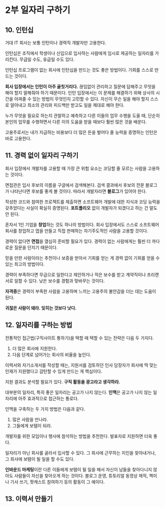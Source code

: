 # 2부 일자리 구하기

## 10. 인턴십

거대 IT 회사는 보통 인턴이나 경력직 개발자만 고용한다.

인턴십은 조직에서 학생이나 신입으로 입사하는 사람에게 임시로 제공하는 일자리를 가리킨다. 무급일 수도, 유급일 수도 있다.

인턴십 프로그램이 없는 회사에 인턴십을 만드는 것도 좋은 방법이다. 기회를 스스로 만드는 것이다.

**회사 입장에서는 인턴이 아주 골칫거리다.** 끊임없이 관리하고 질문에 답해주고 무엇을 해야 할지 말해줘야 하기 때문이다. 인턴 입장에서는 이 문제를 해결하기 위해 상사의 시간을 아껴줄 수 있는 방법이 무엇인지 고민할 수 있다. 자신이 무슨 일을 해야 할지 스스로 알아내고 최소의 관리와 피드백만 받고도 일을 제대로 해야 한다.

누가 무엇을 필요로 하는지 관찰하고 예측하고 다른 이들의 업무 수행을 도울 때, 단순히 본인의 업무를 수행하면서 다른 이의 도움을 받을 때보다 훨씬 많은 것을 배운다.

고용주로서는 내가 지급하는 비용보다 더 많은 돈을 벌어다 줄 능력을 증명하는 인턴은 바로 고용한다.

## 11. 경력 없이 일자리 구하기

회사 입장에서 개발자를 고용할 때 가장 큰 위험 요소는 코딩할 줄 모르는 사람을 고용하는 것이다.

면접관은 입사 후보의 이름을 구글에서 검색해본다. 검색 결과에서 후보의 전문 블로그가 나타난다면 후보를 좋게 볼 것이다. 따라서 개발자라면 **블로그**가 있어야 한다.

작성한 코드와 참여한 프로젝트를 제출하면 소프트웨어 개발에 대한 지식과 코딩 능력을 갖추었다는 사실이 확실히 증명된다. **포트폴리오** 없이 개발자가 되겠다고 하는 건 말도 안 된다.

혼자서 1인 기업을 **창업**하는 것도 하나의 방법이다. 회사 입장에서도 스스로 소프트웨어 회사를 창업하고 앱을 만들고 직접 판매하는 자기주도적인 사람을 고용할 것이다.

경력이 없다면 **면접**을 열심히 준비할 필요가 있다. 경력이 없는 사람에게는 훨씬 더 까다로운 질문을 던지기 때문이다.

믿을 만한 사람이라는 추천이나 보증을 받아서 기회를 얻는 게 경력 없이 기회를 얻을 수 있는 최고의 방법이다.

경력이 부족하다면 무급으로 일한다고 제안하거나 적은 보수를 받고 계약직이나 프리랜서로 일할 수 있다. 낮은 보수를 경험과 맞바꾸는 것이다.

**자격증**은 경력이 부족한 사람을 고용하며 느끼는 고용주의 불안감을 더는 데는 도움이 된다.

**귀찮은 사람이 돼라. 잊히는 것보다 낫다.**

## 12. 일자리를 구하는 방법

전통적인 접근법(구직사이트 통하기)을 택할 때 택할 수 있는 전략은 다음 두 가지다.

1. 더 많은 회사에 지원한다.
2. 다음 단계로 넘어가는 회사의 비율을 높인다.

이력서와 자기소개서를 작성할 때는, 지원서를 검토하던 인사 담장자가 회사에 딱 맞는 인재가 지원했다고 감탄할 수 있게 만드는 게 핵심이다.

지원 결과도 분석할 필요가 있다. **구직 활동을 광고라고 생각하라.**

대부분의 일자리, 특히 좋은 일자리는 공고가 나지 않는다. **인맥**은 공고가 나지 않는 일자리에 아주 효과적으로 접근하는 통로다.

인맥을 구축하는 두 가지 방법은 다음과 같다.

1. 많은 사람을 만나라.
2. 그들에게 보탬이 되라.

개발자를 위한 모임이나 행사에 참석하는 방법을 추천한다. 발표자로 지원하면 더욱 좋다.

일자리가 아닌 회사를 골라서 입사할 수 있다. 그 회사에 근무하는 지인을 찾아내거나, 그 회사에 보탬이 될 일을 할 수도 있다.

**인바운드 마케팅**이란 다른 이들에게 보탬이 될 일을 해서 자신이 남들을 찾아다니지 않아도 사람들이 자신을 찾아오게 하는 것이다. 블로그 운영, 튜토리얼 동영상 제작, 책이나 기사 쓰기, 팟캐스트 참여하기 등의 활동이 그 예이다.

## 13. 이력서 만들기